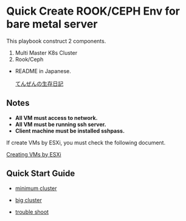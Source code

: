 # Quick Create ROOK/CEPH Env for bare metal server

This playbook construct 2 components.
1. Multi Master K8s Cluster
2. Rook/Ceph

* README in Japanese.

    [てんぜんの生存日記](https://tenzen.hatenablog.com/entry/2020/08/20/203448)

## Notes

* __All VM must access to network.__
* __All VM must be running ssh server.__
* __Client machine must be installed sshpass.__

If create VMs by ESXi, you must check the following document.

[Creating VMs by ESXi](docs/trouble_shoot.md#creating-vms-by-esxi)

## Quick Start Guide

* [minimum cluster](docs/minimum.md)

* [big cluster](docs/big.md)

* [trouble shoot](docs/trouble_shoot.md)